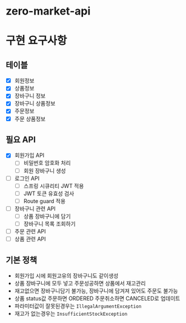 # zero-market-api

# 구현 요구사항
## 테이블

- [x] 회원정보
- [x] 상품정보
- [x] 장바구니 정보
- [x] 장바구니 상품정보
- [x] 주문정보
- [x] 주문 상품정보

## 필요 API

- [x] 회원가입 API
  - [ ] 비밀번호 암호화 처리
  - [ ] 회원 장바구니 생성
- [ ] 로그인 API
  - [ ] 스프링 시큐리티 JWT 적용
  - [ ] JWT 토큰 유효성 검사
  - [ ] Route guard 적용
- [ ] 장바구니 관련 API
  - [ ] 상품 장바구니에 담기
  - [ ] 장바구니 목록 조회하기
- [ ] 주문 관련 API
- [ ] 상품 관련 API

## 기본 정책
- 회원가입 시에 회원고유의 장바구니도 같이생성
- 상품 장바구니에 모두 넣고 주문성공하면 상품에서 재고관리
- 재고없으면 장바구니담기 불가능, 장바구니에 담겨져 있어도 주문도 불가능
- 상품 status값 주문하면 ORDERED 주문취소하면 CANCELED로 업데이트
- 파라미터값이 잘못된경우는  `IllegalArgumentException`  
- 재고가 없는경우는  `InsufficientStockException`
